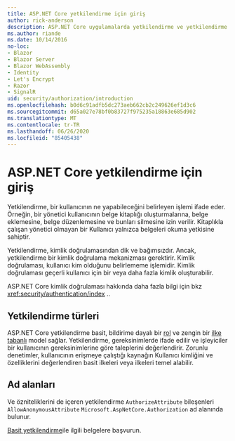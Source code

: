 ```yaml
---
title: ASP.NET Core yetkilendirme için giriş
author: rick-anderson
description: ASP.NET Core uygulamalarda yetkilendirme ve yetkilendirme ile ilgili temel bilgileri öğrenin.
ms.author: riande
ms.date: 10/14/2016
no-loc:
- Blazor
- Blazor Server
- Blazor WebAssembly
- Identity
- Let's Encrypt
- Razor
- SignalR
uid: security/authorization/introduction
ms.openlocfilehash: b0d6c91adfb5dc273aeb662cb2c249626ef1d3c6
ms.sourcegitcommit: d65a027e78bf0b83727f975235a18863e685d902
ms.translationtype: MT
ms.contentlocale: tr-TR
ms.lasthandoff: 06/26/2020
ms.locfileid: "85405438"
---
```

# <a name="introduction-to-authorization-in-aspnet-core"></a>ASP.NET Core yetkilendirme için giriş

<a name="security-authorization-introduction"></a>

Yetkilendirme, bir kullanıcının ne yapabileceğini belirleyen işlemi ifade eder. Örneğin, bir yönetici kullanıcının belge kitaplığı oluşturmalarına, belge eklemesine, belge düzenlemesine ve bunları silmesine izin verilir. Kitaplıkla çalışan yönetici olmayan bir Kullanıcı yalnızca belgeleri okuma yetkisine sahiptir.

Yetkilendirme, kimlik doğrulamasından dik ve bağımsızdır. Ancak, yetkilendirme bir kimlik doğrulama mekanizması gerektirir. Kimlik doğrulaması, kullanıcı kim olduğunu belirlememe işlemidir. Kimlik doğrulaması geçerli kullanıcı için bir veya daha fazla kimlik oluşturabilir.

ASP.NET Core kimlik doğrulaması hakkında daha fazla bilgi için bkz <xref:security/authentication/index> ..

## <a name="authorization-types"></a>Yetkilendirme türleri

ASP.NET Core yetkilendirme basit, bildirime dayalı bir [rol](xref:security/authorization/roles) ve zengin bir [ilke tabanlı](xref:security/authorization/policies) model sağlar. Yetkilendirme, gereksinimlerde ifade edilir ve işleyiciler bir kullanıcının gereksinimlerine göre taleplerini değerlendirir. Zorunlu denetimler, kullanıcının erişmeye çalıştığı kaynağın Kullanıcı kimliğini ve özelliklerini değerlendiren basit ilkeleri veya ilkeleri temel alabilir.

## <a name="namespaces"></a>Ad alanları

Ve özniteliklerini de içeren yetkilendirme `AuthorizeAttribute` bileşenleri `AllowAnonymousAttribute` `Microsoft.AspNetCore.Authorization` ad alanında bulunur.

[Basit yetkilendirme](xref:security/authorization/simple)ile ilgili belgelere başvurun.
